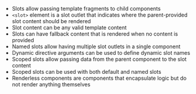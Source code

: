 - Slots allow passing template fragments to child components
- `<slot>` element is a slot outlet that indicates where the parent-provided slot content should be rendered
- Slot content can be any valid template content
- Slots can have fallback content that is rendered when no content is provided
- Named slots allow having multiple slot outlets in a single component
- Dynamic directive arguments can be used to define dynamic slot names
- Scoped slots allow passing data from the parent component to the slot content
- Scoped slots can be used with both default and named slots
- Renderless components are components that encapsulate logic but do not render anything themselves